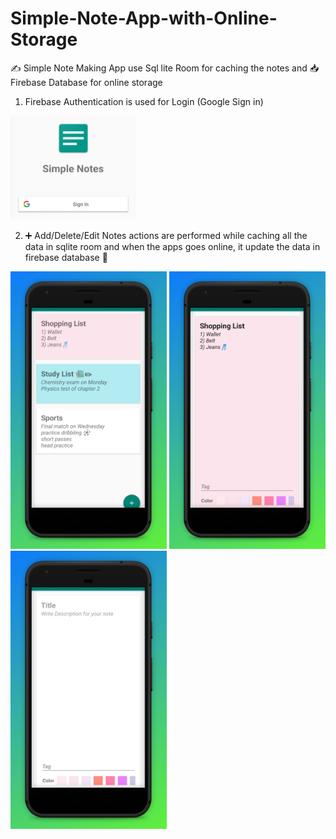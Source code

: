 # Simple-Note-App-with-Online-Storage
✍️ Simple Note Making App use Sql lite Room for caching the notes and 📥 Firebase Database for online storage

1) Firebase Authentication is used for Login (Google Sign in)

<img src="app/src/main/res/drawable/Phone%20Screenshot%204.png" width="200" >   

2) ➕ Add/Delete/Edit Notes actions are performed while caching all the data in sqlite room and when the apps goes online,
it update the data in firebase database 🧰

<img src="app/src/main/res/drawable/Phone%20Screenshot%201.jpg" width="250" >   <img src="app/src/main/res/drawable/Phone%20Screenshot%202.jpg" width="250" >   <img src="app/src/main/res/drawable/Phone%20Screenshot%203.jpg" width="250" >   


